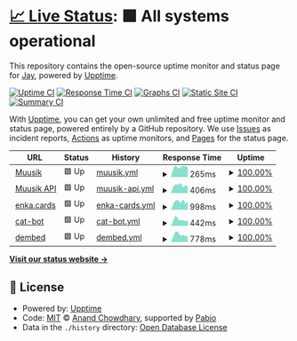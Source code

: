# [📈 Live Status](https://status.jayxtq.xyz): <!--live status--> **🟩 All systems operational**

This repository contains the open-source uptime monitor and status page for [Jay](https://jayxtq.xyz), powered by [Upptime](https://github.com/upptime/upptime).

[![Uptime CI](https://github.com/JayXTQ/uptime/workflows/Uptime%20CI/badge.svg)](https://github.com/JayXTQ/uptime/actions?query=workflow%3A%22Uptime+CI%22)
[![Response Time CI](https://github.com/JayXTQ/uptime/workflows/Response%20Time%20CI/badge.svg)](https://github.com/JayXTQ/uptime/actions?query=workflow%3A%22Response+Time+CI%22)
[![Graphs CI](https://github.com/JayXTQ/uptime/workflows/Graphs%20CI/badge.svg)](https://github.com/JayXTQ/uptime/actions?query=workflow%3A%22Graphs+CI%22)
[![Static Site CI](https://github.com/JayXTQ/uptime/workflows/Static%20Site%20CI/badge.svg)](https://github.com/JayXTQ/uptime/actions?query=workflow%3A%22Static+Site+CI%22)
[![Summary CI](https://github.com/JayXTQ/uptime/workflows/Summary%20CI/badge.svg)](https://github.com/JayXTQ/uptime/actions?query=workflow%3A%22Summary+CI%22)

With [Upptime](https://upptime.js.org), you can get your own unlimited and free uptime monitor and status page, powered entirely by a GitHub repository. We use [Issues](https://github.com/JayXTQ/uptime/issues) as incident reports, [Actions](https://github.com/JayXTQ/uptime/actions) as uptime monitors, and [Pages](https://status.jayxtq.xyz) for the status page.

<!--start: status pages-->
<!-- This summary is generated by Upptime (https://github.com/upptime/upptime) -->
<!-- Do not edit this manually, your changes will be overwritten -->
<!-- prettier-ignore -->
| URL | Status | History | Response Time | Uptime |
| --- | ------ | ------- | ------------- | ------ |
| <img alt="" src="https://icons.duckduckgo.com/ip3/muusik.app.ico" height="13"> [Muusik](https://muusik.app) | 🟩 Up | [muusik.yml](https://github.com/JayXTQ/uptime/commits/HEAD/history/muusik.yml) | <details><summary><img alt="Response time graph" src="./graphs/muusik/response-time-week.png" height="20"> 265ms</summary><br><a href="https://status.jayxtq.xyz/history/muusik"><img alt="Response time 235" src="https://img.shields.io/endpoint?url=https%3A%2F%2Fraw.githubusercontent.com%2FJayXTQ%2Fuptime%2FHEAD%2Fapi%2Fmuusik%2Fresponse-time.json"></a><br><a href="https://status.jayxtq.xyz/history/muusik"><img alt="24-hour response time 264" src="https://img.shields.io/endpoint?url=https%3A%2F%2Fraw.githubusercontent.com%2FJayXTQ%2Fuptime%2FHEAD%2Fapi%2Fmuusik%2Fresponse-time-day.json"></a><br><a href="https://status.jayxtq.xyz/history/muusik"><img alt="7-day response time 265" src="https://img.shields.io/endpoint?url=https%3A%2F%2Fraw.githubusercontent.com%2FJayXTQ%2Fuptime%2FHEAD%2Fapi%2Fmuusik%2Fresponse-time-week.json"></a><br><a href="https://status.jayxtq.xyz/history/muusik"><img alt="30-day response time 237" src="https://img.shields.io/endpoint?url=https%3A%2F%2Fraw.githubusercontent.com%2FJayXTQ%2Fuptime%2FHEAD%2Fapi%2Fmuusik%2Fresponse-time-month.json"></a><br><a href="https://status.jayxtq.xyz/history/muusik"><img alt="1-year response time 235" src="https://img.shields.io/endpoint?url=https%3A%2F%2Fraw.githubusercontent.com%2FJayXTQ%2Fuptime%2FHEAD%2Fapi%2Fmuusik%2Fresponse-time-year.json"></a></details> | <details><summary><a href="https://status.jayxtq.xyz/history/muusik">100.00%</a></summary><a href="https://status.jayxtq.xyz/history/muusik"><img alt="All-time uptime 100.00%" src="https://img.shields.io/endpoint?url=https%3A%2F%2Fraw.githubusercontent.com%2FJayXTQ%2Fuptime%2FHEAD%2Fapi%2Fmuusik%2Fuptime.json"></a><br><a href="https://status.jayxtq.xyz/history/muusik"><img alt="24-hour uptime 100.00%" src="https://img.shields.io/endpoint?url=https%3A%2F%2Fraw.githubusercontent.com%2FJayXTQ%2Fuptime%2FHEAD%2Fapi%2Fmuusik%2Fuptime-day.json"></a><br><a href="https://status.jayxtq.xyz/history/muusik"><img alt="7-day uptime 100.00%" src="https://img.shields.io/endpoint?url=https%3A%2F%2Fraw.githubusercontent.com%2FJayXTQ%2Fuptime%2FHEAD%2Fapi%2Fmuusik%2Fuptime-week.json"></a><br><a href="https://status.jayxtq.xyz/history/muusik"><img alt="30-day uptime 100.00%" src="https://img.shields.io/endpoint?url=https%3A%2F%2Fraw.githubusercontent.com%2FJayXTQ%2Fuptime%2FHEAD%2Fapi%2Fmuusik%2Fuptime-month.json"></a><br><a href="https://status.jayxtq.xyz/history/muusik"><img alt="1-year uptime 100.00%" src="https://img.shields.io/endpoint?url=https%3A%2F%2Fraw.githubusercontent.com%2FJayXTQ%2Fuptime%2FHEAD%2Fapi%2Fmuusik%2Fuptime-year.json"></a></details>
| <img alt="" src="https://icons.duckduckgo.com/ip3/api.muusik.app.ico" height="13"> [Muusik API](https://api.muusik.app) | 🟩 Up | [muusik-api.yml](https://github.com/JayXTQ/uptime/commits/HEAD/history/muusik-api.yml) | <details><summary><img alt="Response time graph" src="./graphs/muusik-api/response-time-week.png" height="20"> 406ms</summary><br><a href="https://status.jayxtq.xyz/history/muusik-api"><img alt="Response time 383" src="https://img.shields.io/endpoint?url=https%3A%2F%2Fraw.githubusercontent.com%2FJayXTQ%2Fuptime%2FHEAD%2Fapi%2Fmuusik-api%2Fresponse-time.json"></a><br><a href="https://status.jayxtq.xyz/history/muusik-api"><img alt="24-hour response time 336" src="https://img.shields.io/endpoint?url=https%3A%2F%2Fraw.githubusercontent.com%2FJayXTQ%2Fuptime%2FHEAD%2Fapi%2Fmuusik-api%2Fresponse-time-day.json"></a><br><a href="https://status.jayxtq.xyz/history/muusik-api"><img alt="7-day response time 406" src="https://img.shields.io/endpoint?url=https%3A%2F%2Fraw.githubusercontent.com%2FJayXTQ%2Fuptime%2FHEAD%2Fapi%2Fmuusik-api%2Fresponse-time-week.json"></a><br><a href="https://status.jayxtq.xyz/history/muusik-api"><img alt="30-day response time 379" src="https://img.shields.io/endpoint?url=https%3A%2F%2Fraw.githubusercontent.com%2FJayXTQ%2Fuptime%2FHEAD%2Fapi%2Fmuusik-api%2Fresponse-time-month.json"></a><br><a href="https://status.jayxtq.xyz/history/muusik-api"><img alt="1-year response time 383" src="https://img.shields.io/endpoint?url=https%3A%2F%2Fraw.githubusercontent.com%2FJayXTQ%2Fuptime%2FHEAD%2Fapi%2Fmuusik-api%2Fresponse-time-year.json"></a></details> | <details><summary><a href="https://status.jayxtq.xyz/history/muusik-api">100.00%</a></summary><a href="https://status.jayxtq.xyz/history/muusik-api"><img alt="All-time uptime 100.00%" src="https://img.shields.io/endpoint?url=https%3A%2F%2Fraw.githubusercontent.com%2FJayXTQ%2Fuptime%2FHEAD%2Fapi%2Fmuusik-api%2Fuptime.json"></a><br><a href="https://status.jayxtq.xyz/history/muusik-api"><img alt="24-hour uptime 100.00%" src="https://img.shields.io/endpoint?url=https%3A%2F%2Fraw.githubusercontent.com%2FJayXTQ%2Fuptime%2FHEAD%2Fapi%2Fmuusik-api%2Fuptime-day.json"></a><br><a href="https://status.jayxtq.xyz/history/muusik-api"><img alt="7-day uptime 100.00%" src="https://img.shields.io/endpoint?url=https%3A%2F%2Fraw.githubusercontent.com%2FJayXTQ%2Fuptime%2FHEAD%2Fapi%2Fmuusik-api%2Fuptime-week.json"></a><br><a href="https://status.jayxtq.xyz/history/muusik-api"><img alt="30-day uptime 100.00%" src="https://img.shields.io/endpoint?url=https%3A%2F%2Fraw.githubusercontent.com%2FJayXTQ%2Fuptime%2FHEAD%2Fapi%2Fmuusik-api%2Fuptime-month.json"></a><br><a href="https://status.jayxtq.xyz/history/muusik-api"><img alt="1-year uptime 100.00%" src="https://img.shields.io/endpoint?url=https%3A%2F%2Fraw.githubusercontent.com%2FJayXTQ%2Fuptime%2FHEAD%2Fapi%2Fmuusik-api%2Fuptime-year.json"></a></details>
| <img alt="" src="https://icons.duckduckgo.com/ip3/cards.enka.network.ico" height="13"> [enka.cards](https://cards.enka.network) | 🟩 Up | [enka-cards.yml](https://github.com/JayXTQ/uptime/commits/HEAD/history/enka-cards.yml) | <details><summary><img alt="Response time graph" src="./graphs/enka-cards/response-time-week.png" height="20"> 998ms</summary><br><a href="https://status.jayxtq.xyz/history/enka-cards"><img alt="Response time 935" src="https://img.shields.io/endpoint?url=https%3A%2F%2Fraw.githubusercontent.com%2FJayXTQ%2Fuptime%2FHEAD%2Fapi%2Fenka-cards%2Fresponse-time.json"></a><br><a href="https://status.jayxtq.xyz/history/enka-cards"><img alt="24-hour response time 1016" src="https://img.shields.io/endpoint?url=https%3A%2F%2Fraw.githubusercontent.com%2FJayXTQ%2Fuptime%2FHEAD%2Fapi%2Fenka-cards%2Fresponse-time-day.json"></a><br><a href="https://status.jayxtq.xyz/history/enka-cards"><img alt="7-day response time 998" src="https://img.shields.io/endpoint?url=https%3A%2F%2Fraw.githubusercontent.com%2FJayXTQ%2Fuptime%2FHEAD%2Fapi%2Fenka-cards%2Fresponse-time-week.json"></a><br><a href="https://status.jayxtq.xyz/history/enka-cards"><img alt="30-day response time 988" src="https://img.shields.io/endpoint?url=https%3A%2F%2Fraw.githubusercontent.com%2FJayXTQ%2Fuptime%2FHEAD%2Fapi%2Fenka-cards%2Fresponse-time-month.json"></a><br><a href="https://status.jayxtq.xyz/history/enka-cards"><img alt="1-year response time 935" src="https://img.shields.io/endpoint?url=https%3A%2F%2Fraw.githubusercontent.com%2FJayXTQ%2Fuptime%2FHEAD%2Fapi%2Fenka-cards%2Fresponse-time-year.json"></a></details> | <details><summary><a href="https://status.jayxtq.xyz/history/enka-cards">100.00%</a></summary><a href="https://status.jayxtq.xyz/history/enka-cards"><img alt="All-time uptime 99.90%" src="https://img.shields.io/endpoint?url=https%3A%2F%2Fraw.githubusercontent.com%2FJayXTQ%2Fuptime%2FHEAD%2Fapi%2Fenka-cards%2Fuptime.json"></a><br><a href="https://status.jayxtq.xyz/history/enka-cards"><img alt="24-hour uptime 100.00%" src="https://img.shields.io/endpoint?url=https%3A%2F%2Fraw.githubusercontent.com%2FJayXTQ%2Fuptime%2FHEAD%2Fapi%2Fenka-cards%2Fuptime-day.json"></a><br><a href="https://status.jayxtq.xyz/history/enka-cards"><img alt="7-day uptime 100.00%" src="https://img.shields.io/endpoint?url=https%3A%2F%2Fraw.githubusercontent.com%2FJayXTQ%2Fuptime%2FHEAD%2Fapi%2Fenka-cards%2Fuptime-week.json"></a><br><a href="https://status.jayxtq.xyz/history/enka-cards"><img alt="30-day uptime 100.00%" src="https://img.shields.io/endpoint?url=https%3A%2F%2Fraw.githubusercontent.com%2FJayXTQ%2Fuptime%2FHEAD%2Fapi%2Fenka-cards%2Fuptime-month.json"></a><br><a href="https://status.jayxtq.xyz/history/enka-cards"><img alt="1-year uptime 99.90%" src="https://img.shields.io/endpoint?url=https%3A%2F%2Fraw.githubusercontent.com%2FJayXTQ%2Fuptime%2FHEAD%2Fapi%2Fenka-cards%2Fuptime-year.json"></a></details>
| <img alt="" src="https://icons.duckduckgo.com/ip3/catbot.jayxtq.xyz.ico" height="13"> [cat-bot](https://catbot.jayxtq.xyz) | 🟩 Up | [cat-bot.yml](https://github.com/JayXTQ/uptime/commits/HEAD/history/cat-bot.yml) | <details><summary><img alt="Response time graph" src="./graphs/cat-bot/response-time-week.png" height="20"> 442ms</summary><br><a href="https://status.jayxtq.xyz/history/cat-bot"><img alt="Response time 447" src="https://img.shields.io/endpoint?url=https%3A%2F%2Fraw.githubusercontent.com%2FJayXTQ%2Fuptime%2FHEAD%2Fapi%2Fcat-bot%2Fresponse-time.json"></a><br><a href="https://status.jayxtq.xyz/history/cat-bot"><img alt="24-hour response time 395" src="https://img.shields.io/endpoint?url=https%3A%2F%2Fraw.githubusercontent.com%2FJayXTQ%2Fuptime%2FHEAD%2Fapi%2Fcat-bot%2Fresponse-time-day.json"></a><br><a href="https://status.jayxtq.xyz/history/cat-bot"><img alt="7-day response time 442" src="https://img.shields.io/endpoint?url=https%3A%2F%2Fraw.githubusercontent.com%2FJayXTQ%2Fuptime%2FHEAD%2Fapi%2Fcat-bot%2Fresponse-time-week.json"></a><br><a href="https://status.jayxtq.xyz/history/cat-bot"><img alt="30-day response time 465" src="https://img.shields.io/endpoint?url=https%3A%2F%2Fraw.githubusercontent.com%2FJayXTQ%2Fuptime%2FHEAD%2Fapi%2Fcat-bot%2Fresponse-time-month.json"></a><br><a href="https://status.jayxtq.xyz/history/cat-bot"><img alt="1-year response time 447" src="https://img.shields.io/endpoint?url=https%3A%2F%2Fraw.githubusercontent.com%2FJayXTQ%2Fuptime%2FHEAD%2Fapi%2Fcat-bot%2Fresponse-time-year.json"></a></details> | <details><summary><a href="https://status.jayxtq.xyz/history/cat-bot">100.00%</a></summary><a href="https://status.jayxtq.xyz/history/cat-bot"><img alt="All-time uptime 99.97%" src="https://img.shields.io/endpoint?url=https%3A%2F%2Fraw.githubusercontent.com%2FJayXTQ%2Fuptime%2FHEAD%2Fapi%2Fcat-bot%2Fuptime.json"></a><br><a href="https://status.jayxtq.xyz/history/cat-bot"><img alt="24-hour uptime 100.00%" src="https://img.shields.io/endpoint?url=https%3A%2F%2Fraw.githubusercontent.com%2FJayXTQ%2Fuptime%2FHEAD%2Fapi%2Fcat-bot%2Fuptime-day.json"></a><br><a href="https://status.jayxtq.xyz/history/cat-bot"><img alt="7-day uptime 100.00%" src="https://img.shields.io/endpoint?url=https%3A%2F%2Fraw.githubusercontent.com%2FJayXTQ%2Fuptime%2FHEAD%2Fapi%2Fcat-bot%2Fuptime-week.json"></a><br><a href="https://status.jayxtq.xyz/history/cat-bot"><img alt="30-day uptime 100.00%" src="https://img.shields.io/endpoint?url=https%3A%2F%2Fraw.githubusercontent.com%2FJayXTQ%2Fuptime%2FHEAD%2Fapi%2Fcat-bot%2Fuptime-month.json"></a><br><a href="https://status.jayxtq.xyz/history/cat-bot"><img alt="1-year uptime 99.97%" src="https://img.shields.io/endpoint?url=https%3A%2F%2Fraw.githubusercontent.com%2FJayXTQ%2Fuptime%2FHEAD%2Fapi%2Fcat-bot%2Fuptime-year.json"></a></details>
| <img alt="" src="https://icons.duckduckgo.com/ip3/dembed.page.ico" height="13"> [dembed](https://dembed.page) | 🟩 Up | [dembed.yml](https://github.com/JayXTQ/uptime/commits/HEAD/history/dembed.yml) | <details><summary><img alt="Response time graph" src="./graphs/dembed/response-time-week.png" height="20"> 778ms</summary><br><a href="https://status.jayxtq.xyz/history/dembed"><img alt="Response time 766" src="https://img.shields.io/endpoint?url=https%3A%2F%2Fraw.githubusercontent.com%2FJayXTQ%2Fuptime%2FHEAD%2Fapi%2Fdembed%2Fresponse-time.json"></a><br><a href="https://status.jayxtq.xyz/history/dembed"><img alt="24-hour response time 681" src="https://img.shields.io/endpoint?url=https%3A%2F%2Fraw.githubusercontent.com%2FJayXTQ%2Fuptime%2FHEAD%2Fapi%2Fdembed%2Fresponse-time-day.json"></a><br><a href="https://status.jayxtq.xyz/history/dembed"><img alt="7-day response time 778" src="https://img.shields.io/endpoint?url=https%3A%2F%2Fraw.githubusercontent.com%2FJayXTQ%2Fuptime%2FHEAD%2Fapi%2Fdembed%2Fresponse-time-week.json"></a><br><a href="https://status.jayxtq.xyz/history/dembed"><img alt="30-day response time 766" src="https://img.shields.io/endpoint?url=https%3A%2F%2Fraw.githubusercontent.com%2FJayXTQ%2Fuptime%2FHEAD%2Fapi%2Fdembed%2Fresponse-time-month.json"></a><br><a href="https://status.jayxtq.xyz/history/dembed"><img alt="1-year response time 766" src="https://img.shields.io/endpoint?url=https%3A%2F%2Fraw.githubusercontent.com%2FJayXTQ%2Fuptime%2FHEAD%2Fapi%2Fdembed%2Fresponse-time-year.json"></a></details> | <details><summary><a href="https://status.jayxtq.xyz/history/dembed">100.00%</a></summary><a href="https://status.jayxtq.xyz/history/dembed"><img alt="All-time uptime 99.84%" src="https://img.shields.io/endpoint?url=https%3A%2F%2Fraw.githubusercontent.com%2FJayXTQ%2Fuptime%2FHEAD%2Fapi%2Fdembed%2Fuptime.json"></a><br><a href="https://status.jayxtq.xyz/history/dembed"><img alt="24-hour uptime 100.00%" src="https://img.shields.io/endpoint?url=https%3A%2F%2Fraw.githubusercontent.com%2FJayXTQ%2Fuptime%2FHEAD%2Fapi%2Fdembed%2Fuptime-day.json"></a><br><a href="https://status.jayxtq.xyz/history/dembed"><img alt="7-day uptime 100.00%" src="https://img.shields.io/endpoint?url=https%3A%2F%2Fraw.githubusercontent.com%2FJayXTQ%2Fuptime%2FHEAD%2Fapi%2Fdembed%2Fuptime-week.json"></a><br><a href="https://status.jayxtq.xyz/history/dembed"><img alt="30-day uptime 99.84%" src="https://img.shields.io/endpoint?url=https%3A%2F%2Fraw.githubusercontent.com%2FJayXTQ%2Fuptime%2FHEAD%2Fapi%2Fdembed%2Fuptime-month.json"></a><br><a href="https://status.jayxtq.xyz/history/dembed"><img alt="1-year uptime 99.84%" src="https://img.shields.io/endpoint?url=https%3A%2F%2Fraw.githubusercontent.com%2FJayXTQ%2Fuptime%2FHEAD%2Fapi%2Fdembed%2Fuptime-year.json"></a></details>

<!--end: status pages-->

[**Visit our status website →**](https://status.jayxtq.xyz)

## 📄 License

- Powered by: [Upptime](https://github.com/upptime/upptime)
- Code: [MIT](./LICENSE) © [Anand Chowdhary](https://anandchowdhary.com), supported by [Pabio](https://pabio.com)
- Data in the `./history` directory: [Open Database License](https://opendatacommons.org/licenses/odbl/1-0/)
